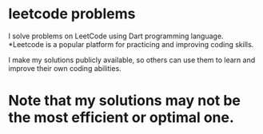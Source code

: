 # leetcode problems

I solve problems on LeetCode using Dart programming language.  *Leetcode is a popular platform for practicing and improving coding skills. 

I make my solutions publicly available, so others can use them to learn and improve their own coding abilities. 

# Note that my solutions may not be the most efficient or optimal one.

